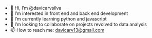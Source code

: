 - 👋 Hi, I’m @davicarvsilva
- 👀 I’m interested in front end and back end development
- 🌱 I’m currently learning python and javascript
- 💞️ I’m looking to collaborate on projects revolved to data analysis
- 📫 How to reach me: davicarv13@gmail.com

<!---
davicarvsilva/davicarvsilva is a ✨ special ✨ repository because its `README.md` (this file) appears on your GitHub profile.
You can click the Preview link to take a look at your changes.
--->
